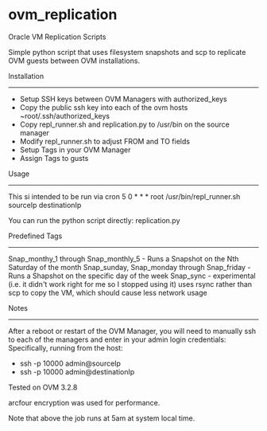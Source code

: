 # ovm_replication
Oracle VM Replication Scripts

Simple python script that uses filesystem snapshots and scp to replicate OVM guests between OVM installations.

Installation
____________
* Setup SSH keys between OVM Managers with authorized_keys
* Copy the public ssh key into each of the ovm hosts ~root/.ssh/authorized_keys
* Copy repl_runner.sh and replication.py to /usr/bin on the source manager
* Modify repl_runner.sh to adjust FROM and TO fields
* Setup Tags in your OVM Manager
* Assign Tags to gusts

Usage
_____
This si intended to be run via cron
 5 0 * * * root /usr/bin/repl_runner.sh sourceIp destinationIp

You can run the python script directly:
 replication.py <Snapname> <Local Manager> <Remote Manager>

Predefined Tags
_______________

Snap_monthy_1 through Snap_monthly_5 - Runs a Snapshot on the Nth Saturday of the month
Snap_sunday, Snap_monday through Snap_friday - Runs a Shapshot on the specific day of the week
Snap_sync - experimental (i.e. it didn't work right for me so I stopped using it) uses rsync rather than scp to copy the VM, which should cause less network usage

Notes
_____

After a reboot or restart of the OVM Manager, you will need to manually ssh to each of the managers and enter in your admin login credentials:
Specifically, running from the host:
* ssh -p 10000 admin@sourceIp
* ssh -p 10000 admin@destinationIp

Tested on OVM 3.2.8

arcfour encryption was used for performance.

Note that above the job runs at 5am at system local time.


